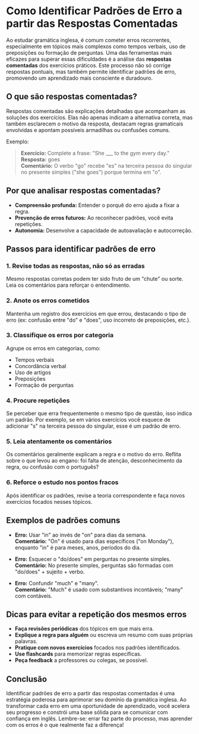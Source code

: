 # Como Identificar Padrões de Erro a partir das Respostas Comentadas

Ao estudar gramática inglesa, é comum cometer erros recorrentes, especialmente em tópicos mais complexos como tempos verbais, uso de preposições ou formação de perguntas. Uma das ferramentas mais eficazes para superar essas dificuldades é a análise das **respostas comentadas** dos exercícios práticos. Este processo não só corrige respostas pontuais, mas também permite identificar padrões de erro, promovendo um aprendizado mais consciente e duradouro.

## O que são respostas comentadas?

Respostas comentadas são explicações detalhadas que acompanham as soluções dos exercícios. Elas não apenas indicam a alternativa correta, mas também esclarecem o motivo da resposta, destacam regras gramaticais envolvidas e apontam possíveis armadilhas ou confusões comuns.

Exemplo:

> **Exercício:** Complete a frase: "She ___ to the gym every day."  
> **Resposta:** goes  
> **Comentário:** O verbo "go" recebe "es" na terceira pessoa do singular no presente simples ("she goes") porque termina em "o".

## Por que analisar respostas comentadas?

- **Compreensão profunda:** Entender o porquê do erro ajuda a fixar a regra.
- **Prevenção de erros futuros:** Ao reconhecer padrões, você evita repetições.
- **Autonomia:** Desenvolve a capacidade de autoavaliação e autocorreção.

## Passos para identificar padrões de erro

### 1. **Revise todas as respostas, não só as erradas**
Mesmo respostas corretas podem ter sido fruto de um "chute" ou sorte. Leia os comentários para reforçar o entendimento.

### 2. **Anote os erros cometidos**
Mantenha um registro dos exercícios em que errou, destacando o tipo de erro (ex: confusão entre "do" e "does", uso incorreto de preposições, etc.).

### 3. **Classifique os erros por categoria**
Agrupe os erros em categorias, como:
- Tempos verbais
- Concordância verbal
- Uso de artigos
- Preposições
- Formação de perguntas

### 4. **Procure repetições**
Se perceber que erra frequentemente o mesmo tipo de questão, isso indica um padrão. Por exemplo, se em vários exercícios você esquece de adicionar "s" na terceira pessoa do singular, esse é um padrão de erro.

### 5. **Leia atentamente os comentários**
Os comentários geralmente explicam a regra e o motivo do erro. Reflita sobre o que levou ao engano: foi falta de atenção, desconhecimento da regra, ou confusão com o português?

### 6. **Reforce o estudo nos pontos fracos**
Após identificar os padrões, revise a teoria correspondente e faça novos exercícios focados nesses tópicos.

## Exemplos de padrões comuns

- **Erro:** Usar "in" ao invés de "on" para dias da semana.  
  **Comentário:** "On" é usado para dias específicos ("on Monday"), enquanto "in" é para meses, anos, períodos do dia.

- **Erro:** Esquecer o "do/does" em perguntas no presente simples.  
  **Comentário:** No presente simples, perguntas são formadas com "do/does" + sujeito + verbo.

- **Erro:** Confundir "much" e "many".  
  **Comentário:** "Much" é usado com substantivos incontáveis; "many" com contáveis.

## Dicas para evitar a repetição dos mesmos erros

- **Faça revisões periódicas** dos tópicos em que mais erra.
- **Explique a regra para alguém** ou escreva um resumo com suas próprias palavras.
- **Pratique com novos exercícios** focados nos padrões identificados.
- **Use flashcards** para memorizar regras específicas.
- **Peça feedback** a professores ou colegas, se possível.

## Conclusão

Identificar padrões de erro a partir das respostas comentadas é uma estratégia poderosa para aprimorar seu domínio da gramática inglesa. Ao transformar cada erro em uma oportunidade de aprendizado, você acelera seu progresso e constrói uma base sólida para se comunicar com confiança em inglês. Lembre-se: errar faz parte do processo, mas aprender com os erros é o que realmente faz a diferença!